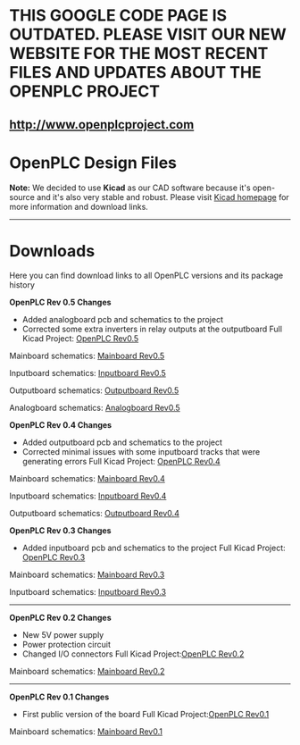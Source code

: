 # **THIS GOOGLE CODE PAGE IS OUTDATED. PLEASE VISIT OUR NEW WEBSITE FOR THE MOST RECENT FILES AND UPDATES ABOUT THE OPENPLC PROJECT** #

## **http://www.openplcproject.com** ##

# OpenPLC Design Files #

**Note:** We decided to use **Kicad** as our CAD software because it's open-source and it's also very stable and robust. Please visit [Kicad homepage](http://www.kicad-pcb.org/display/KICAD/KiCad+EDA+Software+Suite) for more information and download links.

---

# Downloads #

Here you can find download links to all OpenPLC versions and its package history



**OpenPLC Rev 0.5 Changes**
  * Added analogboard pcb and schematics to the project
  * Corrected some extra inverters in relay outputs at the outputboard
Full Kicad Project: [OpenPLC Rev0.5](http://open-plc.googlecode.com/files/OpenPLC-rev0.5.zip)

Mainboard schematics: [Mainboard Rev0.5](http://open-plc.googlecode.com/files/mainboard-rev0.5.pdf)

Inputboard schematics: [Inputboard Rev0.5](http://open-plc.googlecode.com/files/inputboard-rev0.5.pdf)

Outputboard schematics: [Outputboard Rev0.5](http://open-plc.googlecode.com/files/outputboard-rev0.5.pdf)

Analogboard schematics: [Analogboard Rev0.5](http://open-plc.googlecode.com/files/analogboard-rev0.5.pdf)



**OpenPLC Rev 0.4 Changes**
  * Added outputboard pcb and schematics to the project
  * Corrected minimal issues with some inputboard tracks that were generating errors
Full Kicad Project: [OpenPLC Rev0.4](http://open-plc.googlecode.com/files/OpenPLC-rev0.4.zip)

Mainboard schematics: [Mainboard Rev0.4](http://open-plc.googlecode.com/files/mainboard-rev0.4.pdf)

Inputboard schematics: [Inputboard Rev0.4](http://open-plc.googlecode.com/files/inputboard-rev0.4.pdf)

Outputboard schematics: [Outputboard Rev0.4](http://open-plc.googlecode.com/files/outputboard-rev0.4.pdf)

**OpenPLC Rev 0.3 Changes**
  * Added inputboard pcb and schematics to the project
Full Kicad Project: [OpenPLC Rev0.3](http://open-plc.googlecode.com/files/OpenPLC-rev0.3.zip)

Mainboard schematics: [Mainboard Rev0.3](http://open-plc.googlecode.com/files/mainboard-rev0.3.pdf)

Inputboard schematics: [Inputboard Rev0.3](http://open-plc.googlecode.com/files/inputboard-rev0.3.pdf)

---

**OpenPLC Rev 0.2 Changes**
  * New 5V power supply
  * Power protection circuit
  * Changed I/O connectors
Full Kicad Project:[OpenPLC Rev0.2](http://open-plc.googlecode.com/files/OpenPLC-rev0.2.zip)

Mainboard schematics: [Mainboard Rev0.2](http://open-plc.googlecode.com/files/mainboard-rev0.2.pdf)

---

**OpenPLC Rev 0.1 Changes**
  * First public version of the board
Full Kicad Project:[OpenPLC Rev0.1](http://open-plc.googlecode.com/files/OpenPLC-rev0.1.zip)

Mainboard schematics: [Mainboard Rev0.1](http://open-plc.googlecode.com/files/mainboard-rev0.1.pdf)